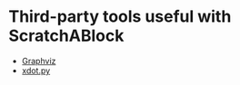 Third-party tools useful with ScratchABlock
===========================================

* [Graphviz](http://www.graphviz.org/)
* [xdot.py](https://github.com/jrfonseca/xdot.py)
